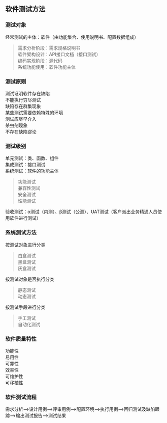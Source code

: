 ## 软件测试方法

### 测试对象

经常测试的主体：软件（由功能集合、使用说明书、配置数据组成）  
>需求分析阶段：需求规格说明书  
>软件架构设计：API接口文档（接口测试）  
>编码实现阶段：源代码  
>系统功能使用：软件功能主体

### 测试原则

测试证明软件存在缺陷  
不能执行穷尽测试  
缺陷存在群集现象  
某些测试需要依赖特殊的环境  
测试应尽早介入  
杀虫剂现象  
不存在缺陷谬论  

### 测试级别

单元测试：类、函数、组件  
集成测试：接口测试  
系统测试：软件的功能主体  
>功能测试  
>兼容性测试  
>安全测试  
>性能测试  

验收测试：α测试（内测）、β测试（公测）、UAT测试（客户派出业务精通人员使用软件进行测试）  

### 系统测试方法

按测试对象进行分类
>白盒测试  
>黑盒测试  
>灰盒测试  

按测试对象是否执行分类
>静态测试  
>动态测试

按测试手段进行分类
>手工测试  
>自动化测试  

### 软件质量特性

功能性  
易用性  
可靠性  
效率性  
可维护性  
可移植性  

### 软件测试流程

需求分析-->设计用例-->评审用例-->配置环境-->执行用例-->回归测试及缺陷跟踪-->输出测试报告-->测试结果

















